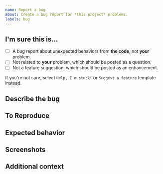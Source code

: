 ```yaml
---
name: Report a bug
about: Create a bug report for *this project* problems.
labels: bug
---
```



## I'm sure this is...
- [ ] A bug report about unexpected behaviors from **the code**, not **your** problem.
- [ ] Not related to **your** problem, which should be posted as a question.
- [ ] Not a feature suggestion, which should be posted as an enhancement.

If you're not sure, select `Help, I'm stuck!` or `Suggest a feature` template instead.


## Describe the bug
<!-- A clear and concise description of what the bug is. -->


## To Reproduce
<!--
Steps to reproduce the behavior:
1. Go to '...'
2. Click on '....'
3. Scroll down to '....'
4. See error
-->


## Expected behavior
<!-- A clear and concise description of what you expected to happen. -->


## Screenshots
<!-- If applicable, add screenshots to help explain the bug. -->


## Additional context
<!-- Add any other context about the bug here. -->